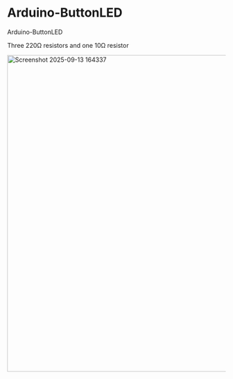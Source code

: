 # Arduino-ButtonLED
Arduino-ButtonLED

<p>Three 220Ω resistors and one 10Ω resistor</p>


<img width="866" height="731" alt="Screenshot 2025-09-13 164337" src="https://github.com/user-attachments/assets/297fa59f-889c-4d0d-81d2-06676b0736d5" />
